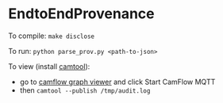 # EndtoEndProvenance

To compile: ```make disclose```

To run: ```python parse_prov.py <path-to-json>```

To view (install [camtool](https://github.com/CamFlow/camtool/)):
* go to [camflow graph viewer](http://camflow.org/demo) and click Start CamFlow MQTT
* then ```camtool --publish /tmp/audit.log```
